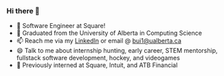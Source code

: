 ### Hi there 👋

- 🔭 Software Engineer at Square!
- 🌱 Graduated from the University of Alberta in Computing Science
- 📫 Reach me via my [LinkedIn](https://linkedin.com/in/monicab8) or email @ bui1@ualberta.ca
- 😄 Talk to me about internship hunting, early career, STEM mentorship, fullstack software development, hockey, and videogames
- 💬 Previously interned at Square, Intuit, and ATB Financial 

<!--
**bui1/bui1** is a ✨ _special_ ✨ repository because its `README.md` (this file) appears on your GitHub profile.

Here are some ideas to get you started:

- 🔭 I’m currently working on ...
- 🌱 I’m currently learning ...
- 👯 I’m looking to collaborate on ...
- 🤔 I’m looking for help with ...
- 💬 Ask me about ...
- 📫 How to reach me: ...
- 😄 Pronouns: ...
- ⚡ Fun fact: ...
-->
